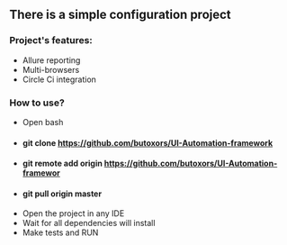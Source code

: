 ## There is a simple configuration project

### Project's features:
* Allure reporting
* Multi-browsers
* Circle Ci integration

### How to use?
> 
* Open bash
* #### git clone https://github.com/butoxors/UI-Automation-framework
* #### git remote add origin https://github.com/butoxors/UI-Automation-framewor
* #### git pull origin master
* Open the project in any IDE
* Wait for all dependencies will install
* Make tests and RUN
